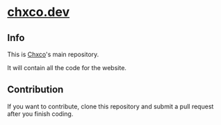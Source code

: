 ﻿# [chxco.dev][Chxco.dev]

## Info

This is [Chxco][Chxco.dev]'s main repository.

It will contain all the code for the website.

## Contribution

If you want to contribute, clone this repository and submit a pull request after you finish coding.

[Chxco.dev]: https://chxco.dev/
